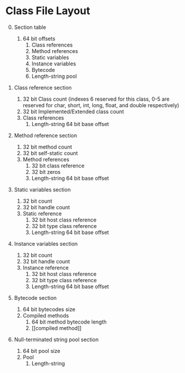 # Class File Layout

0. Section table
   1. 64 bit offsets
      1. Class references
      2. Method references
      3. Static variables
      4. Instance variables
      5. Bytecode
      6. Length-string pool

1. Class reference section
   1. 32 bit Class count (indexes 6 reserved for this class, 0-5 are reserved for char, short, int, long, float, and double respectively)
   2. 32 bit Implemented/Extended class count
   3. Class references
      1. Length-string 64 bit base offset

2. Method reference section
   1. 32 bit method count
   2. 32 bit self-static count
   3. Method references
      1. 32 bit class reference
      2. 32 bit zeros
      3. Length-string 64 bit base offset

3. Static variables section
   1. 32 bit count
   2. 32 bit handle count
   3. Static reference
      1. 32 bit host class reference
      2. 32 bit type class reference
      3. Length-string 64 bit base offset

4. Instance variables section
   1. 32 bit count
   2. 32 bit handle count
   3. Instance reference
      1. 32 bit host class reference
      2. 32 bit type class reference
      3. Length-string 64 bit base offset

5. Bytecode section
   1. 64 bit bytecodes size
   2. Compiled methods
      1. 64 bit method bytecode length
      2. \[\[compiled method\]\]

6. Null-terminated string pool section
   1. 64 bit pool size
   2. Pool
      1. Length-string
